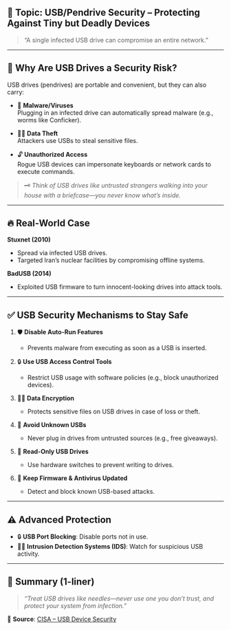 ## 📌 Topic: USB/Pendrive Security – Protecting Against Tiny but Deadly Devices

> “A single infected USB drive can compromise an entire network.”

---

## 🧠 Why Are USB Drives a Security Risk?

USB drives (pendrives) are portable and convenient, but they can also carry:  

- 🦠 **Malware/Viruses**  
  Plugging in an infected drive can automatically spread malware (e.g., worms like Conficker).  

- 🕵️‍♂️ **Data Theft**  
  Attackers use USBs to steal sensitive files.  

- 🔓 **Unauthorized Access**  
  Rogue USB devices can impersonate keyboards or network cards to execute commands.  

> 🗝️ *Think of USB drives like untrusted strangers walking into your house with a briefcase—you never know what’s inside.*  

---

## 🔥 Real-World Case

**Stuxnet (2010)**  
- Spread via infected USB drives.  
- Targeted Iran’s nuclear facilities by compromising offline systems.  

**BadUSB (2014)**  
- Exploited USB firmware to turn innocent-looking drives into attack tools.  

---

## ✅ USB Security Mechanisms to Stay Safe

1. 🛡️ **Disable Auto-Run Features**  
   - Prevents malware from executing as soon as a USB is inserted.  

2. 🔒 **Use USB Access Control Tools**  
   - Restrict USB usage with software policies (e.g., block unauthorized devices).  

3. 🧑‍💻 **Data Encryption**  
   - Protects sensitive files on USB drives in case of loss or theft.  

4. 🚫 **Avoid Unknown USBs**  
   - Never plug in drives from untrusted sources (e.g., free giveaways).  

5. 📂 **Read-Only USB Drives**  
   - Use hardware switches to prevent writing to drives.  

6. 🔄 **Keep Firmware & Antivirus Updated**  
   - Detect and block known USB-based attacks.  

---

## ⚠️ Advanced Protection

- 🔒 **USB Port Blocking**: Disable ports not in use.  
- 🕵️‍♂️ **Intrusion Detection Systems (IDS)**: Watch for suspicious USB activity.  

---

## 📌 Summary (1-liner)

> *“Treat USB drives like needles—never use one you don’t trust, and protect your system from infection.”*

🔗 **Source**: [CISA – USB Device Security](https://www.cisa.gov/sites/default/files/publications/usb-device-security-best-practices.pdf)
